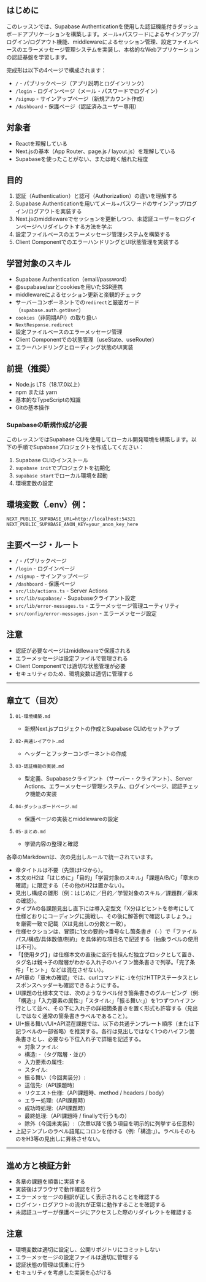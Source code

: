 ## はじめに

このレッスンでは、Supabase Authenticationを使用した認証機能付きダッシュボードアプリケーションを構築します。メール+パスワードによるサインアップ/ログイン/ログアウト機能、middlewareによるセッション管理、設定ファイルベースのエラーメッセージ管理システムを実装し、本格的なWebアプリケーションの認証基盤を学習します。

完成形は以下の4ページで構成されます：
- `/` - パブリックページ（アプリ説明とログインリンク）
- `/login` - ログインページ（メール・パスワードでログイン）
- `/signup` - サインアップページ（新規アカウント作成）
- `/dashboard` - 保護ページ（認証済みユーザー専用）

## 対象者

- Reactを理解している
- Next.jsの基本（App Router、page.js / layout.js）を理解している
- Supabaseを使ったことがない、または軽く触れた程度

## 目的

1. 認証（Authentication）と認可（Authorization）の違いを理解する
2. Supabase Authenticationを用いてメール+パスワードのサインアップ/ログイン/ログアウトを実装する
3. Next.jsのmiddlewareでセッションを更新しつつ、未認証ユーザーをログインページへリダイレクトする方法を学ぶ
4. 設定ファイルベースのエラーメッセージ管理システムを構築する
5. Client ComponentでのエラーハンドリングとUI状態管理を実装する

## 学習対象のスキル

- Supabase Authentication（email/password）
- @supabase/ssrとcookiesを用いたSSR連携
- middlewareによるセッション更新と楽観的チェック
- サーバーコンポーネントでの`redirect`と厳密ガード（`supabase.auth.getUser`）
- `cookies`（非同期API）の取り扱い
- `NextResponse.redirect`
- 設定ファイルベースのエラーメッセージ管理
- Client Componentでの状態管理（useState、useRouter）
- エラーハンドリングとローディング状態のUI実装

## 前提（推奨）

- Node.js LTS（18.17.0以上）
- npm または yarn
- 基本的なTypeScriptの知識
- Gitの基本操作

### Supabaseの新規作成が必要

このレッスンではSupabase CLIを使用してローカル開発環境を構築します。以下の手順でSupabaseプロジェクトを作成してください：

1. Supabase CLIのインストール
2. `supabase init`でプロジェクトを初期化
3. `supabase start`でローカル環境を起動
4. 環境変数の設定

## 環境変数（.env）例：

```
NEXT_PUBLIC_SUPABASE_URL=http://localhost:54321
NEXT_PUBLIC_SUPABASE_ANON_KEY=your_anon_key_here
```

## 主要ページ・ルート

- `/` - パブリックページ
- `/login` - ログインページ
- `/signup` - サインアップページ
- `/dashboard` - 保護ページ
- `src/lib/actions.ts` - Server Actions
- `src/lib/supabase/` - Supabaseクライアント設定
- `src/lib/error-messages.ts` - エラーメッセージ管理ユーティリティ
- `src/config/error-messages.json` - エラーメッセージ設定

## 注意

- 認証が必要なページはmiddlewareで保護される
- エラーメッセージは設定ファイルで管理される
- Client Componentでは適切な状態管理が必要
- セキュリティのため、環境変数は適切に管理する

---

## 章立て（目次）

1. `01-環境構築.md`
   - 新規Next.jsプロジェクトの作成とSupabase CLIのセットアップ

2. `02-共通レイアウト.md`
   - ヘッダーとフッターコンポーネントの作成

3. `03-認証機能の実装.md`
   - 型定義、Supabaseクライアント（サーバー・クライアント）、Server Actions、エラーメッセージ管理システム、ログインページ、認証チェック機能の実装

4. `04-ダッシュボードページ.md`
   - 保護ページの実装とmiddlewareの設定

5. `05-まとめ.md`
   - 学習内容の整理と確認

各章のMarkdownは、次の見出しルールで統一されています。

- 章タイトルは不要（先頭はH2から）。
- 本文のH2は「はじめに」「目的」「学習対象のスキル」「課題A/B/C」「章末の確認」に限定する（その他のH2は置かない）。
- 見出し構成の雛形（例：はじめに／目的／学習対象のスキル／課題群／章末の確認）。
- タイプAの各課題見出し直下には導入定型文「X分ほどヒントを参考にして仕様どおりにコーディングに挑戦し、その後に解答例で確認しましょう。」を厳密一致で記載（Xは見出しの分数と一致）。
- 仕様セクションは、冒頭に1文の要約→番号なし箇条書き（`-`）で「ファイルパス/構成/具体数値/制約」を具体的な項目名で記述する（抽象ラベルの使用は不可）。
- 「【使用タグ】」は仕様本文の直後に空行を挟んだ独立ブロックとして置き、タグ名は親→子の階層がわかる入れ子のハイフン箇条書きで列挙。「完了条件」「ヒント」などは混在させない）。
- API章の「章末の確認」では、curlコマンドに`-i`を付けHTTPステータスとレスポンスヘッダーも確認できるようにする。
- UI課題の仕様本文では、次のようなラベル付き箇条書きのグルーピング（例:「構造:」「入力要素の属性:」「スタイル:」「振る舞い:」）を1つずつハイフン行として並べ、その下に入れ子の詳細箇条書きを置く形式も許容する（見出しではなく通常の箇条書きラベルであること）。
- UI+振る舞い/UI+API混在課題では、以下の共通テンプレート順序（または下記ラベルの一部省略）を推奨する。各行は見出しではなく1つのハイフン箇条書きとし、必要なら下位入れ子で詳細を記述する。
  - 対象ファイル:
  - 構造:
    -（タグ階層・並び）
  - 入力要素の属性:
  - スタイル:
  - 振る舞い（今回実装分）:
  - 送信先:（API課題時）
  - リクエスト仕様:（API課題時、method / headers / body）
  - エラー処理:（API課題時）
  - 成功時処理:（API課題時）
  - 最終処理:（API課題時 / finallyで行うもの）
  - 除外（今回未実装）:（次章以降で扱う項目を明示的に列挙する任意枠）
- 上記テンプレのラベル語尾にコロンを付ける（例:「構造:」）。ラベルそのものをH3等の見出しに昇格させない。

---

## 進め方と検証方針

- 各章の課題を順番に実装する
- 実装後はブラウザで動作確認を行う
- エラーメッセージの翻訳が正しく表示されることを確認する
- ログイン・ログアウトの流れが正常に動作することを確認する
- 未認証ユーザーが保護ページにアクセスした際のリダイレクトを確認する

## 注意

- 環境変数は適切に設定し、公開リポジトリにコミットしない
- エラーメッセージの設定ファイルは適切に管理する
- 認証状態の管理は慎重に行う
- セキュリティを考慮した実装を心がける
